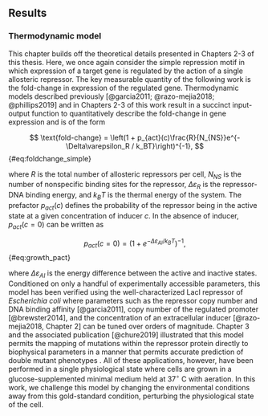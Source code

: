 ## Results

### Thermodynamic model
This chapter builds off the theoretical details presented in Chapters 2-3 of
this thesis. Here, we once again consider the simple repression motif in which
expression of a target gene is regulated by the action of a single allosteric
repressor. The key measurable quantity of the following work is the fold-change
in expression of the regulated gene. Thermodynamic models described previously
[@garcia2011; @razo-mejia2018; @phillips2019] and in Chapters 2-3 of this work
result in a succinct input-output function to quantitatively describe the
fold-change in gene expression and is of the form


$$
\text{fold-change} = \left(1 + p_{act}(c)\frac{R}{N_{NS}}e^{-\Delta\varepsilon_R
/ k_BT}\right)^{-1},
$${#eq:foldchange_simple} 


where $R$ is the total number of allosteric repressors per cell, $N_{NS}$ is
the number of nonspecific binding sites for the repressor,
$\Delta\varepsilon_R$ is the repressor-DNA binding energy, and $k_BT$ is the
thermal energy of the system. The prefactor $p_{act}(c)$ defines the
probability of the repressor being in the active state at a given concentration
of inducer $c$. In the absence of inducer, $p_{act}(c = 0)$ can be written as

$$
p_{act}(c = 0) = \left(1 + e^{-\Delta\varepsilon_{AI} / k_BT}\right)^{-1},
$${#eq:growth_pact}

where $\Delta\varepsilon_{AI}$ is the energy difference between the active and
inactive states. Conditioned on only a handful of experimentally accessible
parameters, this model has been verified using the well-characterized LacI
repressor of *Escherichia coli* where parameters such as the repressor copy
number and DNA binding affinity [@garcia2011], copy number of the regulated
promoter [@brewster2014], and the concentration of an extracellular inducer
[@razo-mejia2018, Chapter 2] can be tuned over orders of magnitude. Chapter
3 and the associated publication [@chure2019] illustrated that this model
permits the mapping of mutations within the repressor protein directly to
biophysical parameters in a manner that permits accurate prediction of double
mutant phenotypes . All of these applications, however, have been performed in
a single physiological state where cells are grown in a glucose-supplemented
minimal medium held at 37$^\circ$ C with aeration. In this work, we challenge
this model by changing the environmental conditions away from this
gold-standard condition, perturbing the physiological state of the cell.

